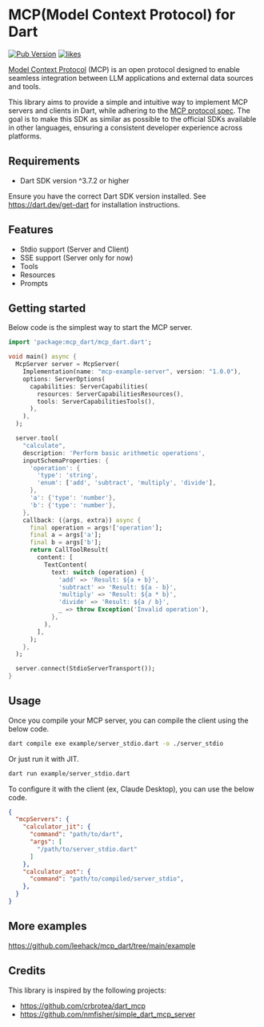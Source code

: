 # MCP(Model Context Protocol) for Dart

[![Pub Version](https://img.shields.io/pub/v/mcp_dart?color=blueviolet)](https://pub.dev/packages/mcp_dart)
[![likes](https://img.shields.io/pub/likes/mcp_dart?logo=dart)](https://pub.dev/packages/mcp_dart/score)

[Model Context Protocol](https://modelcontextprotocol.io/) (MCP) is an open protocol designed to enable seamless integration between LLM applications and external data sources and tools.

This library aims to provide a simple and intuitive way to implement MCP servers and clients in Dart, while adhering to the [MCP protocol spec](https://spec.modelcontextprotocol.io/). The goal is to make this SDK as similar as possible to the official SDKs available in other languages, ensuring a consistent developer experience across platforms.

## Requirements

- Dart SDK version ^3.7.2 or higher

Ensure you have the correct Dart SDK version installed. See <https://dart.dev/get-dart> for installation instructions.

## Features

- Stdio support (Server and Client)
- SSE support (Server only for now)
- Tools
- Resources
- Prompts

## Getting started

Below code is the simplest way to start the MCP server.

```dart
import 'package:mcp_dart/mcp_dart.dart';

void main() async {
  McpServer server = McpServer(
    Implementation(name: "mcp-example-server", version: "1.0.0"),
    options: ServerOptions(
      capabilities: ServerCapabilities(
        resources: ServerCapabilitiesResources(),
        tools: ServerCapabilitiesTools(),
      ),
    ),
  );

  server.tool(
    "calculate",
    description: 'Perform basic arithmetic operations',
    inputSchemaProperties: {
      'operation': {
        'type': 'string',
        'enum': ['add', 'subtract', 'multiply', 'divide'],
      },
      'a': {'type': 'number'},
      'b': {'type': 'number'},
    },
    callback: ({args, extra}) async {
      final operation = args!['operation'];
      final a = args['a'];
      final b = args['b'];
      return CallToolResult(
        content: [
          TextContent(
            text: switch (operation) {
              'add' => 'Result: ${a + b}',
              'subtract' => 'Result: ${a - b}',
              'multiply' => 'Result: ${a * b}',
              'divide' => 'Result: ${a / b}',
              _ => throw Exception('Invalid operation'),
            },
          ),
        ],
      );
    },
  );

  server.connect(StdioServerTransport());
}
```

## Usage

Once you compile your MCP server, you can compile the client using the below code.

```bash
dart compile exe example/server_stdio.dart -o ./server_stdio
```

Or just run it with JIT.

```bash
dart run example/server_stdio.dart
```

To configure it with the client (ex, Claude Desktop), you can use the below code.

```json
{
  "mcpServers": {
    "calculator_jit": {
      "command": "path/to/dart",
      "args": [
        "/path/to/server_stdio.dart"
      ]
    },
    "calculator_aot": {
      "command": "path/to/compiled/server_stdio",
    },
  }
}
```

## More examples

<https://github.com/leehack/mcp_dart/tree/main/example>

## Credits

This library is inspired by the following projects:

- <https://github.com/crbrotea/dart_mcp>
- <https://github.com/nmfisher/simple_dart_mcp_server>
